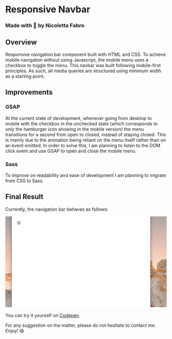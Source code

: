 # Responsive Navbar
### Made with :sparkling_heart: by Nicoletta Fabro

## Overview
Responsive navigation bar component built with HTML and CSS. To achieve mobile navigation without using Javascript, the mobile menu uses a checkbox to toggle the menu.
This navbar was built following mobile-first principles. As such, all media queries are structured using minimum width as a starting point.

## Improvements
### GSAP
At the current state of development, whenever going from desktop to mobile with the checkbox in the unchecked state (which corresponds to only the hamburger icon showing in the mobile version) the menu transitions for a second from open to closed, instead of staying closed. This is mainly due to the animation being reliant on the menu itself rather than on an event emitted.
In order to solve this, I am planning to listen to the DOM click event and use GSAP to open and close the mobile menu.
### Sass
To improve on readability and ease of development I am planning to migrate from CSS to Sass.

## Final Result
Currently, the navigation bar behaves as follows:

![responsive Navbar Video](https://github.com/nicolettafbr/responsive-navbar/blob/main/responsive-navbar.gif)

You can try it yourself on [Codepen](https://codepen.io/nicolettafbr/pen/KKNydVK).

For any suggestion on the matter, please do not hesitate to contact me. Enjoy! :smile:

